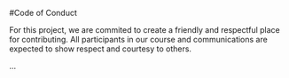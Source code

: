 #Code of Conduct

For this project, we are commited to create a friendly and respectful place for contributing. All participants in our course and communications are expected to show respect and courtesy to others.

...
